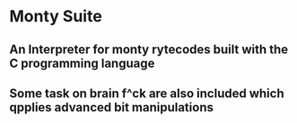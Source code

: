 # Monty Suite

## An Interpreter for monty rytecodes built with the C programming language

## Some task on brain f^ck are also included which qpplies advanced bit manipulations

